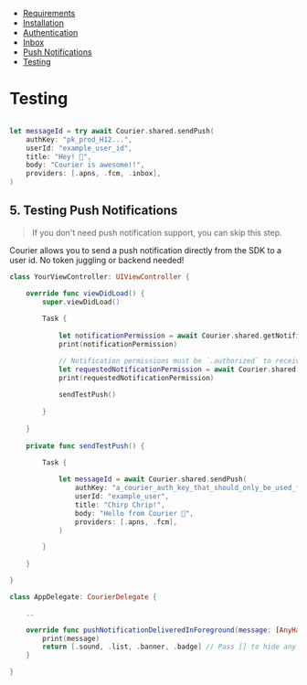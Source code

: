 - [Requirements](https://github.com/trycourier/courier-ios/tree/feature/inbox-docs#requirements)
- [Installation](https://github.com/trycourier/courier-ios/tree/feature/inbox-docs#installation)
- [Authentication](https://github.com/trycourier/courier-ios/blob/feature/inbox-docs/Docs/Authentication.md)
- [Inbox](https://github.com/trycourier/courier-ios/blob/feature/inbox-docs/Docs/Inbox.md)
- [Push Notifications](https://github.com/trycourier/courier-ios/blob/feature/inbox-docs/Docs/PushNotifications.md)
- [Testing](https://github.com/trycourier/courier-ios/blob/feature/inbox-docs/Docs/Testing.md)

# Testing

```swift

let messageId = try await Courier.shared.sendPush(
    authKey: "pk_prod_H12...",
    userId: "example_user_id",
    title: "Hey! 👋",
    body: "Courier is awesome!!",
    providers: [.apns, .fcm, .inbox],
)

```

## **5. Testing Push Notifications**

> If you don't need push notification support, you can skip this step.

Courier allows you to send a push notification directly from the SDK to a user id. No token juggling or backend needed!

```swift
class YourViewController: UIViewController {

    override func viewDidLoad() {
        super.viewDidLoad()
        
        Task {
        
            let notificationPermission = await Courier.shared.getNotificationPermissionStatus()
            print(notificationPermission)

            // Notification permissions must be `.authorized` to receive pushes
            let requestedNotificationPermission = await Courier.shared.requestNotificationPermission()
            print(requestedNotificationPermission)
            
            sendTestPush()
        
        }
        
    }
    
    private func sendTestPush() {
    
        Task {

            let messageId = await Courier.shared.sendPush(
                authKey: "a_courier_auth_key_that_should_only_be_used_for_testing",
                userId: "example_user",
                title: "Chirp Chrip!",
                body: "Hello from Courier 🐣",
                providers: [.apns, .fcm],
            )

        }
    
    }

}

class AppDelegate: CourierDelegate {

    ..

    override func pushNotificationDeliveredInForeground(message: [AnyHashable : Any]) -> UNNotificationPresentationOptions {
        print(message)
        return [.sound, .list, .banner, .badge] // Pass [] to hide any foreground presentation
    }

}
```

&emsp;
